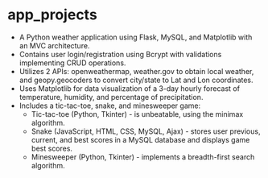 # app_projects
- A Python weather application using Flask, MySQL, and Matplotlib with an MVC architecture.
- Contains user login/registration using Bcrypt with validations implementing CRUD operations.
- Utilizes 2 APIs: openweathermap, weather.gov to obtain local weather, and geopy.geocoders to convert city/state to Lat and Lon coordinates.
- Uses Matplotlib for data visualization of a 3-day hourly forecast of temperature, humidity, and percentage of precipitation.
- Includes a tic-tac-toe, snake, and minesweeper game:
  - Tic-tac-toe (Python, Tkinter) - is unbeatable, using the minimax algorithm.
  - Snake (JavaScript, HTML, CSS, MySQL, Ajax) - stores user previous, current, and best scores in a MySQL database and displays game best scores.
  - Minesweeper (Python, Tkinter) - implements a breadth-first search algorithm.